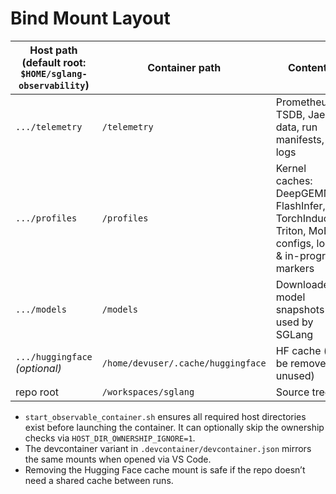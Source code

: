 # Bind Mount Layout

| Host path (default root: `$HOME/sglang-observability`) | Container path | Contents |
| --- | --- | --- |
| `.../telemetry` | `/telemetry` | Prometheus TSDB, Jaeger data, run manifests, logs |
| `.../profiles` | `/profiles` | Kernel caches: DeepGEMM, FlashInfer, TorchInductor, Triton, MoE configs, lock & in-progress markers |
| `.../models` | `/models` | Downloaded model snapshots used by SGLang |
| `.../huggingface` *(optional)* | `/home/devuser/.cache/huggingface` | HF cache (can be removed if unused) |
| repo root | `/workspaces/sglang` | Source tree |

- `start_observable_container.sh` ensures all required host directories exist before launching the container. It can optionally skip the ownership checks via `HOST_DIR_OWNERSHIP_IGNORE=1`.
- The devcontainer variant in `.devcontainer/devcontainer.json` mirrors the same mounts when opened via VS Code.
- Removing the Hugging Face cache mount is safe if the repo doesn’t need a shared cache between runs.
